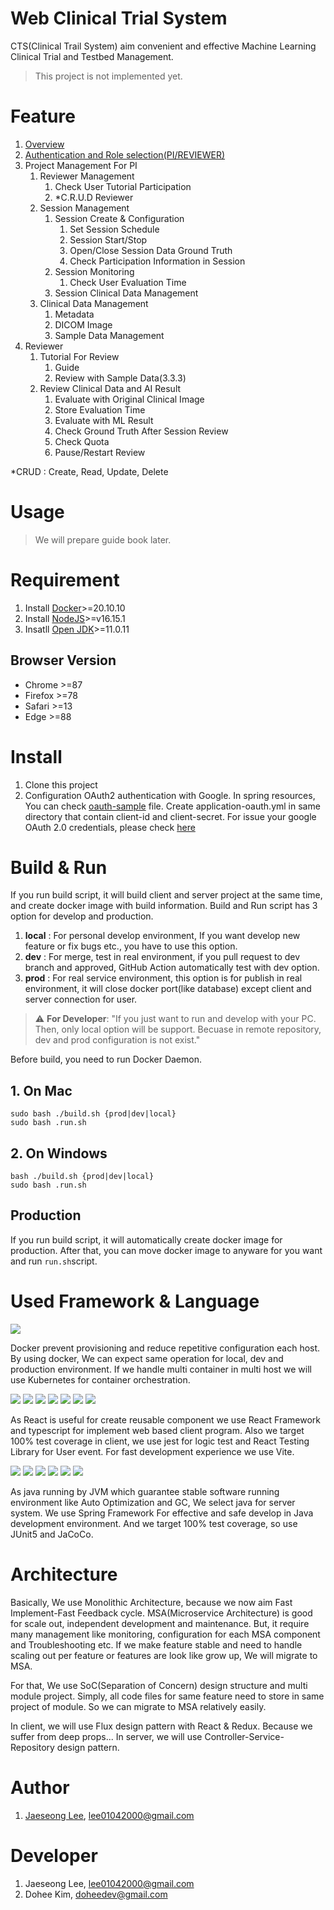 # Web Clinical Trial System
CTS(Clinical Trail System) aim convenient and effective Machine Learning Clinical Trial and Testbed Management.

> This project is not implemented yet.
# Feature
1. [Overview](./docs/overview.md)
2. [Authentication and Role selection(PI/REVIEWER)](./docs/Authentication_and_Choose_Rule.md)
3. Project Management For PI
   1. Reviewer Management
      1. Check User Tutorial Participation
      2. *C.R.U.D Reviewer
   2. Session Management 
      1. Session Create & Configuration
         1. Set Session Schedule
         2. Session Start/Stop
         3. Open/Close Session Data Ground Truth
         4. Check Participation Information in Session
      2. Session Monitoring
         1. Check User Evaluation Time
      3. Session Clinical Data Management
   3. Clinical Data Management
      1. Metadata
      2. DICOM Image
      3. Sample Data Management
4. Reviewer
   1. Tutorial For Review
      1. Guide
      2. Review with Sample Data(3.3.3)
   2. Review Clinical Data and AI Result
      1. Evaluate with Original Clinical Image
      2. Store Evaluation Time
      3. Evaluate with ML Result
      4. Check Ground Truth After Session Review
      5. Check Quota
      6. Pause/Restart Review

*CRUD : Create, Read, Update, Delete
# Usage
> We will prepare guide book later.
# Requirement
1. Install [Docker](https://docs.docker.com/get-docker/)>=20.10.10
2. Install [NodeJS](https://nodejs.org/ko/download/)>=v16.15.1
3. Insatll [Open JDK](https://openjdk.org/install/)>=11.0.11

## Browser Version
- Chrome >=87
- Firefox >=78
- Safari >=13
- Edge >=88

# Install
1. Clone this project
2. Configuration OAuth2 authentication with Google. In spring resources, You can check [oauth-sample](server/clinical-trial-system/src/main/resources/application-oauth.sample.yml) file. Create application-oauth.yml in same directory that contain client-id and client-secret. For issue your google OAuth 2.0 credentials, please check [here](https://developers.google.com/identity/protocols/oauth2/openid-connect)

# Build & Run
If you run build script, it will build client and server project at the same time, and create docker image with build information. Build and Run script has 3 option for develop and production.
1. **local** : For personal develop environment, If you want develop new feature or fix bugs etc., you have to use this option.
2. **dev** : For merge, test in real environment, if you pull request to dev branch and approved, GitHub Action automatically test with dev option.
3. **prod** : For real service environment, this option is for publish in real environment, it will close docker port(like database) except client and server connection for user.

> :warning: **For Developer**: "If you just want to run and develop with your PC. Then, only local option will be support. Becuase in remote repository, dev and prod configuration is not exist."

Before build, you need to run Docker Daemon.
## 1. On Mac
```
sudo bash ./build.sh {prod|dev|local}
sudo bash .run.sh
```
## 2. On Windows
```
bash ./build.sh {prod|dev|local}
sudo bash .run.sh
```
## Production
If you run build script, it will automatically create docker image for production. After that, you can move docker image to anyware for you want and run ```run.sh```script.
# Used Framework & Language
<img src="https://img.shields.io/badge/Docker-2496ED?&logo=Docker&logoColor=white">

Docker prevent provisioning and reduce repetitive configuration each host. By using docker, We can expect same operation for local, dev and production environment. If we handle multi container in multi host we will use Kubernetes for container orchestration.

 <img src="https://img.shields.io/badge/React-61DAFB?&logo=React&logoColor=white"> <img src="https://img.shields.io/badge/TypeScript-3178C6?&logo=TypeScript&logoColor=white"> <img src="https://img.shields.io/badge/JavaScript-F7DF1E?&logo=JavaScript&logoColor=white"> <img src="https://img.shields.io/badge/Jest-C21325?&logo=Jest&logoColor=white"> <img src="https://img.shields.io/badge/Testing Library-E33332?&logo=Testing Library&logoColor=white"> <img src="https://img.shields.io/badge/Redux-764ABC?&logo=Redux&logoColor=white"> <img src="https://img.shields.io/badge/Vite-646CFF?&logo=Vite&logoColor=white"> 
 
 As React is useful for create reusable component we use React Framework and typescript for implement web based client program. Also we target 100% test coverage in client, we use jest for logic test and React Testing Library for User event. For fast development experience we use Vite. 

 <img src="https://img.shields.io/badge/OpenJDK-2496ED?&logo=OpenJDK&logoColor=white"> <img src="https://img.shields.io/badge/Spring Boot-6DB33F?&logo=Spring Boot&logoColor=white"> <img src="https://img.shields.io/badge/Spring Security-6DB33F?&logo=Spring Security&logoColor=white">  <img src="https://img.shields.io/badge/JUnit5-25A162?&logo=JUnit5&logoColor=white"> <img src="https://img.shields.io/badge/MySQL-4479A1?&logo=MySQL&logoColor=white"> <img src="https://img.shields.io/badge/Hibernate-59666C?&logo=Hibernate&logoColor=white">

 As java running by JVM which guarantee stable software running environment like Auto Optimization and GC, We select java for server system. We use Spring Framework For effective and safe develop in Java development environment. And we target 100% test coverage, so use JUnit5 and JaCoCo.


# Architecture
 
 Basically, We use Monolithic Architecture, because we now aim Fast Implement-Fast Feedback cycle. MSA(Microservice Architecture) is good for scale out, independent development and maintenance. But, it require many management like monitoring, configuration for each MSA component and Troubleshooting etc. If we make feature stable and need to handle scaling out per feature or features are look like grow up, We will migrate to MSA.
 
 For that, We use SoC(Separation of Concern) design structure and multi module project. Simply, all code files for same feature need to store in same project of module. So we can migrate to MSA relatively easily.

 In client, we will use Flux design pattern with React & Redux. Because we suffer from deep props... In server, we will use Controller-Service-Repository design pattern.

# Author
1. [Jaeseong Lee](https://github.com/BEOKS), lee01042000@gmail.com
# Developer
1. Jaeseong Lee, lee01042000@gmail.com
2. Dohee Kim, doheedev@gmail.com



